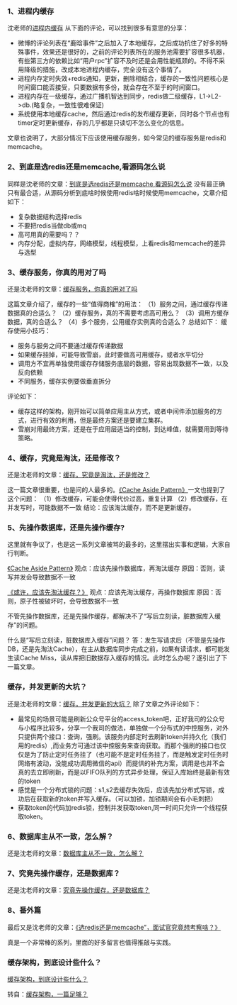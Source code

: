 ### 1、进程内缓存
沈老师的[进程内缓存](https://mp.weixin.qq.com/s?__biz=MjM5ODYxMDA5OQ==&mid=2651961296&idx=1&sn=883a46db0e4b4fe8bd2de5a370e3304e&chksm=bd2d020c8a5a8b1a2938b07da1a42648d562c559d573b5700e48ea5318dac3ee246b2e6ce908&scene=21#wechat_redirect)
从下面的评论，可以找到很多有意思的分享：
* 微博的评论列表在“鹿晗事件”之后加入了本地缓存，之后成功抗住了好多的特殊事件，效果还是很好的，之前的评论列表所在的服务池需要扩容很多机器，
有些第三方的依赖比如“用户rpc”扩容不及时还是会用性能瓶颈的。不得不采用降级的措施，改成本地进程内缓存，完全没有这个事情了。
* 进程内存定时失效+redis通知，更新，删除相结合，缓存的一致性问题核心是时间窗口能否接受，只要数据有多份，就会存在不至于的时间窗口。
* 进程内存在一级缓存，通过广播机智达到同步，redis做二级缓存，L1->L2->db.(略复杂，一致性很难保证)
* 系统使用本地缓存cache，然后通过redis的发布缓存更新，同时各个节点也有timer定时更新缓存，存的几乎都是只读切不怎么变化的信息。

文章也说明了，大部分情况下应该使用缓存服务，如今常见的缓存服务是redis和memcache。
### 2、到底是选redis还是memcache,看源码怎么说
同样是沈老师的文章：[到底是选redis还是memcache,看源码怎么说](https://mp.weixin.qq.com/s?__biz=MjM5ODYxMDA5OQ==&mid=2651961272&idx=1&sn=79ad515b013b0ffc33324db86ba0f834&chksm=bd2d02648a5a8b728db094312f55574ec521b30e3de8aacf1d2d948a3ac24dbf30e835089fa7&scene=21#wechat_redirect)
没有最正确只有最合适，从源码分析到底啥时候使用redis啥时候使用memcache，文章介绍 如下：
* 复杂数据结构选择redis
* 不要把redis当做db或mq
* 高可用真的需要吗？？
* 内存分配，虚拟内存，网络模型，线程模型，上看redis和memcache的差异与选型
### 3、缓存服务，你真的用对了吗
还是沈老师的文章：[缓存服务，你真的用对了吗](https://mp.weixin.qq.com/s?__biz=MjM5ODYxMDA5OQ==&mid=2651961307&idx=1&sn=2ea36d014299c7870a0b40575578469e&chksm=bd2d02078a5a8b111d0caa649ae93f050ee6d4168c43322c2cf8cd8387becdd9b78a7202daa0&scene=21#wechat_redirect)

这篇文章介绍了，缓存的一些“值得商榷”的用法：
（1）服务之间，通过缓存传递数据真的合适么？
（2）缓存服务，真的不需要考虑高可用么？
（3）调用方缓存数据，真的合适么？
（4）多个服务，公用缓存实例真的合适么？
总结如下：
缓存使用小技巧：
* 服务与服务之间不要通过缓存传递数据
* 如果缓存挂掉，可能导致雪崩，此时要做高可用缓存，或者水平切分
* 调用方不宜再单独使用缓存存储服务底层的数据，容易出现数据不一致，以及反向依赖
* 不同服务，缓存实例要做垂直拆分

评论如下：
* 缓存这样的架构，刚开始可以简单应用主从方式，或者中间件添加服务的方式，进行有效的利用，但是最终方案还是要建立集群。
* 雪崩对用最终方案，还是在于应用层适当的控制，到达峰值，就需要用到等待策略。

### 4、缓存，究竟是淘汰，还是修改？
还是沈老师的文章：[缓存，究竟是淘汰，还是修改？](https://mp.weixin.qq.com/s?__biz=MjM5ODYxMDA5OQ==&mid=2651961313&idx=1&sn=60d74fdbc1fb1dae696e0f4997c09f21&chksm=bd2d023d8a5a8b2bba2f8a3807492771a442495d27323d8dbfae670508fd0c46780308a9280d&scene=21#wechat_redirect)

这一篇文章很重要，也是问的人最多的。[《Cache Aside Pattern》](https://mp.weixin.qq.com/s?__biz=MjM5ODYxMDA5OQ==&mid=2651961349&idx=1&sn=59119a223f62d3740712ca0f62064f04&chksm=bd2d0dd98a5a84cf94d75e8e84ad7fe35fd040dfe02fe49db8dd64127c548aa194d2d169e149&scene=21#wechat_redirect)一文也提到了这个问题：
（1）修改缓存，可能会使得代价过高，重复计算
（2）修改缓存，在并发写时，可能数据不一致
结论：应该淘汰缓存，而不是更新缓存。

### 5、先操作数据库，还是先操作缓存?
这里就有争议了，也是这一系列文章被骂的最多的，这里摆出实事和逻辑，大家自行判断。

[《Cache Aside Pattern》](https://mp.weixin.qq.com/s?__biz=MjM5ODYxMDA5OQ==&mid=2651961349&idx=1&sn=59119a223f62d3740712ca0f62064f04&chksm=bd2d0dd98a5a84cf94d75e8e84ad7fe35fd040dfe02fe49db8dd64127c548aa194d2d169e149&scene=21#wechat_redirect)
观点：应该先操作数据库，再淘汰缓存
原因：否则，读写并发会导致数据不一致

[《或许，应该先淘汰缓存？》](https://mp.weixin.qq.com/s?__biz=MjM5ODYxMDA5OQ==&mid=2651961341&idx=1&sn=e27916b8e96bd771c72c055f1f53e5be&chksm=bd2d02218a5a8b37ecffd78d20b65501645ac07c7ba2eb65b7e501a3eb9de023febe63bfdb36&scene=21#wechat_redirect)
观点：应该先淘汰缓存，再操作数据库
原因：否则，原子性被破坏时，会导致数据不一致

不管先操作数据库，还是先操作缓存，都解决不了“写后立刻读，脏数据库入缓存”的问题。

什么是“写后立刻读，脏数据库入缓存”问题？
答：发生写请求后（不管是先操作DB，还是先淘汰Cache），在主从数据库同步完成之前，如果有读请求，都可能发生读Cache Miss，读从库把旧数据存入缓存的情况。此时怎么办呢？遂引出了下一篇文章。

### 缓存，并发更新的大坑？
还是沈老师的文章：[缓存，并发更新的大坑？](https://mp.weixin.qq.com/s?__biz=MjM5ODYxMDA5OQ==&mid=2651961319&idx=1&sn=8e683c4ba4cc74330bf19766eb05163b&chksm=bd2d023b8a5a8b2d6672c476bdd4f768b2d112a65cca50bc40a875df1b2620d51ffb4725cde4&scene=21#wechat_redirect)
 除了文章之外评论如下：
 * 最常见的场景可能是刷新公众号平台的access_token吧，正好我司的公众号与小程序比较多，分享一个我司的做法，单独做一个分布式的中控服务，对外只提供两个接口：查询，强刷。该服务内部定时去刷新token并持久化（我们用的redis）,而业务方可通过该中控服务来查询获取。而那个强刷的接口也仅仅是为了防止定时任务挂了（也可能不是定时任务挂了，而是触发定时任务时网络有波动，没能成功调用微信的api）而提供的补充方案，调用是也并不会真的去立即刷新，而是以FIFO队列的方式异步处理，保证入库始终是最新有效的token
 * 感觉是一个分布式锁的问题：s1,s2去缓存失效后，应该先加分布式写锁，成功后在获取新的token并写入缓存。（可以加锁，加锁期间会有小毛刺把）
 * 获取token的代码加redis锁，控制并发获取token,同一时间只允许一个线程获取token。

### 6、数据库主从不一致，怎么解？
还是沈老师的文章：[数据库主从不一致，怎么解？](https://mp.weixin.qq.com/s?__biz=MjM5ODYxMDA5OQ==&mid=2651961330&idx=1&sn=4bdbada3b26d4fc2fc505f7a0f2ad7c4&chksm=bd2d022e8a5a8b38e59f0dfffba7ca407fe8711644b3794832572dd822c665205bb820cdddf7&scene=21#wechat_redirect)
### 7、究竟先操作缓存，还是数据库？
还是沈老师的文章：[究竟先操作缓存，还是数据库？](https://mp.weixin.qq.com/s?__biz=MjM5ODYxMDA5OQ==&mid=2651961341&idx=1&sn=e27916b8e96bd771c72c055f1f53e5be&chksm=bd2d02218a5a8b37ecffd78d20b65501645ac07c7ba2eb65b7e501a3eb9de023febe63bfdb36&scene=21#wechat_redirect)
### 8、番外篇
最后又是沈老师的文章：[《选redis还是memcache”，面试官究竟想考察啥？》](https://mp.weixin.qq.com/s?__biz=MjM5ODYxMDA5OQ==&mid=2651961269&idx=1&sn=ea447397423a2ad9d9f44ad51f0bed5e&chksm=bd2d02698a5a8b7f966f77c0283124e7d7dee42cc604b418b57ba4ff15e583fe2873a356dc31&scene=21#wechat_redirect)

真是一个非常棒的系列，里面的好多留言也值得推敲与实践。

### 缓存架构，到底设计些什么？
[缓存架构，到底设计些什么？](https://mp.weixin.qq.com/s?__biz=MjM5ODYxMDA5OQ==&mid=2651961264&idx=1&sn=00b2ace48ad7f3630799c564b27af69a&chksm=bd2d026c8a5a8b7a8056de54768b19e24f781b1f6df1686aeee2d5174d5030967f3fb4375a1b&scene=21#wechat_redirect)

转自：[缓存架构，一篇足够？](https://mp.weixin.qq.com/s/4J3oM1j5hcLq4w4TdSEMPg)
